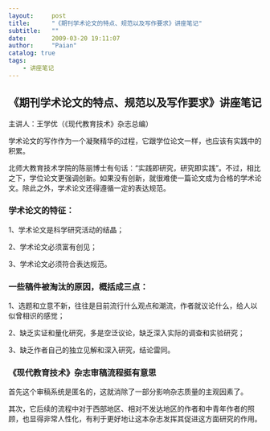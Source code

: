 ```yaml
---
layout:     post
title:      "《期刊学术论文的特点、规范以及写作要求》讲座笔记"
subtitle:   ""
date:       2009-03-20 19:11:07
author:     "Paian"
catalog: true
tags:
    - 讲座笔记
---
```


## 《期刊学术论文的特点、规范以及写作要求》讲座笔记

主讲人：王学优（《现代教育技术》杂志总编）

学术论文的写作作为一个凝聚精华的过程，它跟学位论文一样，也应该有实践中的积累。

北师大教育技术学院的陈丽博士有句话：“实践即研究，研究即实践”。不过，相比之下，学位论文更强调创新。如果没有创新，就很难使一篇论文成为合格的学术论文。除此之外，学术论文还得遵循一定的表达规范。

### 学术论文的特征：

1、学术论文是科学研究活动的结晶；

2、学术论文必须富有创见；

3、学术论文必须符合表达规范。

### 一些稿件被淘汰的原因，概括成三点：

1、选题和立意不新，往往是目前流行什么观点和潮流，作者就议论什么，给人以似曾相识的感觉；

2、缺乏实证和量化研究，多是空泛议论，缺乏深入实际的调查和实验研究；

3、缺乏作者自己的独立见解和深入研究，结论雷同。

### 《现代教育技术》杂志审稿流程挺有意思

首先这个审稿系统是匿名的，这就消除了一部分影响杂志质量的主观因素了。

其次，它后续的流程中对于西部地区、相对不发达地区的作者和中青年作者的照顾，也显得非常人性化，有利于更好地让这本杂志发挥其促进这方面研究的作用。
